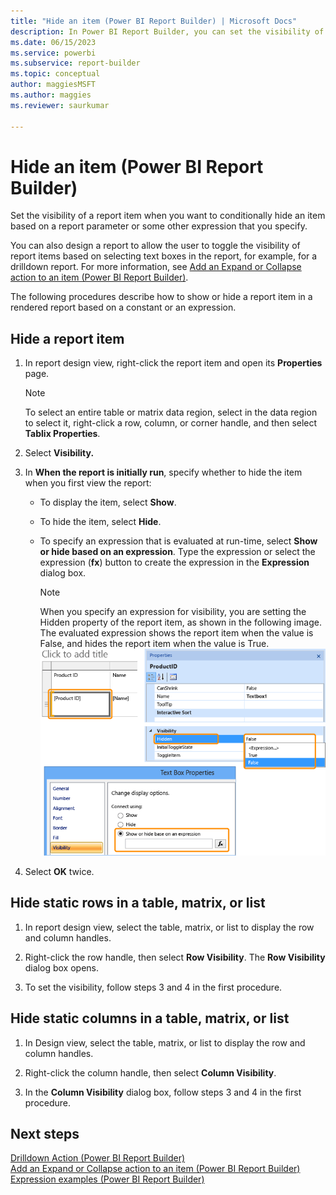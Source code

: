 ```yaml
---
title: "Hide an item (Power BI Report Builder) | Microsoft Docs"
description: In Power BI Report Builder, you can set the visibility of a report item. You can specify a report parameter or other expression to conditionally hide an item.
ms.date: 06/15/2023
ms.service: powerbi
ms.subservice: report-builder
ms.topic: conceptual
author: maggiesMSFT
ms.author: maggies
ms.reviewer: saurkumar

---
```

# Hide an item (Power BI Report Builder)
  Set the visibility of a report item when you want to conditionally hide an item based on a report parameter or some other expression that you specify.  
  
 You can also design a report to allow the user to toggle the visibility of report items based on selecting text boxes in the report, for example, for a drilldown report. For more information, see [Add an Expand or Collapse action to an item &#40;Power BI Report Builder&#41;](/sql/reporting-services/report-design/add-an-expand-or-collapse-action-to-an-item-report-builder-and-ssrs).  
  
 The following procedures describe how to show or hide a report item in a rendered report based on a constant or an expression.  
  
  
## Hide a report item  
  
1.  In report design view, right-click the report item and open its **Properties** page.  
  
    > [!NOTE]  
    >  To select an entire table or matrix data region, select in the data region to select it, right-click a row, column, or corner handle, and then select **Tablix Properties**.  
  
2.  Select **Visibility.**  
  
3.  In **When the report is initially run**, specify whether to hide the item when you first view the report:  
  
    -   To display the item, select **Show**.  
  
    -   To hide the item, select **Hide**.  
  
    -   To specify an expression that is evaluated at run-time, select **Show or hide based on an expression**. Type the expression or select the expression (**fx**) button to create the expression in the **Expression** dialog box.  
  
        > [!NOTE]  
        >  When you specify an expression for visibility, you are setting the Hidden property of the report item, as shown in the following image. The evaluated expression shows the report item when the value is False, and hides the report item when the value is True.   
        > ![Screenshot showing Properties_Visibility dialog and Hidden property.](../report-builder/media/hidden-property-properties-visibility.png "Properties_Visibility dialog and Hidden property")  
  
4.  Select **OK** twice.  
  
## Hide static rows in a table, matrix, or list  
  
1.  In report design view, select the table, matrix, or list to display the row and column handles.  
  
2.  Right-click the row handle, then select **Row Visibility**. The **Row Visibility** dialog box opens.  
  
3.  To set the visibility, follow steps 3 and 4 in the first procedure.  
  
## Hide static columns in a table, matrix, or list  
  
1.  In Design view, select the table, matrix, or list to display the row and column handles.  
  
2.  Right-click the column handle, then select **Column Visibility**.  
  
3.  In the **Column Visibility** dialog box, follow steps 3 and 4 in the first procedure.  
  
## Next steps

 [Drilldown Action &#40;Power BI Report Builder&#41;](/sql/reporting-services/report-design/drilldown-action-report-builder-and-ssrs)   
 [Add an Expand or Collapse action to an item &#40;Power BI Report Builder&#41;](/sql/reporting-services/report-design/add-an-expand-or-collapse-action-to-an-item-report-builder-and-ssrs)   
 [Expression examples &#40;Power BI Report Builder&#41;](/sql/reporting-services/report-design/expression-examples-report-builder-and-ssrs)  
  
  
